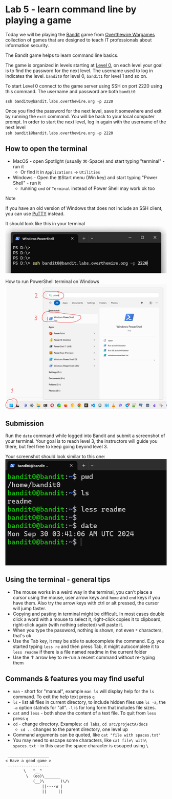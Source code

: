 # Lab 5 - learn command line by playing a game

Today we will be playing the 
[Bandit](https://overthewire.org/wargames/bandit/)
game from 
[Overthewire Wargames](https://overthewire.org/wargames/)
collection of games that are designed to teach IT professionals about information security.

The Bandit game helps to learn command line basics.

The game is organized in levels starting at 
[Level 0](https://overthewire.org/wargames/bandit/bandit0.html),
on each level your goal is to find the password for the next level. The username used to log in indicates the level. `bandit0` for level 0, `bandit1` for level 1 and so on.

To start Level 0 connect to the game server using SSH on port 2220 using this command. The username and password are both `bandit0`
```
ssh bandit0@bandit.labs.overthewire.org -p 2220
```

Once you find the password for the next level, save it somewhere and exit by running the `exit` command. You will be back to your local computer prompt. In order to start the next level, log in again with the username of the next level  
`ssh bandit1@bandit.labs.overthewire.org -p 2220`

## How to open the terminal
- MacOS - open Spotlight (usually ⌘-Space) and start typing "terminal" - run it
  - Or find it in `Applications` -> `Utilities`
- Windows - Open the ⊞Start menu (Win key) and start typing "Power Shell" - run it
  - running `cmd` or `Terminal` instead of Power Shell may work ok too
 
> [!NOTE]  
> If you have an old version of Windows that does not include an SSH client, you can 
use [PuTTY](https://www.chiark.greenend.org.uk/~sgtatham/putty/latest.html) instead.

It should look like this in your terminal  
![Run SSH](img/power_shell_ssh.png)

How to run PowerShell terminal on Windows
![Run Power Shell](img/start_power_shell.png)




## Submission
Run the `date` command while logged into Bandit and submit a screenshot of your terminal.
Your goal is to reach level 3, the instructors will guide you there, but feel free to keep going beyond level 3.

Your screenshot should look similar to this one:  
![sumbission screenshot example](img/terminal_bandit.png)



## Using the terminal - general tips
- The mouse works in a weird way in the terminal, you can't place a cursor using the mouse, user arrow keys and `home` and `end` keys if you have them. Also try the arrow keys with ctrl or alt pressed, the cursor will jump faster.
- Copying and pasting in terminal might be difficult. In most cases double click a word with a mouse to select it, right-click copies it to clipboard, right-click again (with nothing selected) will paste it. 
- When you type the password, nothing is shown, not even `*` characters, that's ok
- Use the Tab key, it may be able to autocomplete the command. E.g. you started typing `less re` and then press Tab, it might autocomplete it to `less readme` if there is a file named readme in the current folder
- Use the ↑ arrow key to re-run a recent command without re-typing them

## Commands & features you may find useful
- `man` - short for "manual", example `man ls` will display help for the `ls` command. To exit the help text press `q`
- `ls` - list all files in current directory, to include hidden files use `ls -a`, the `-a` option statnds for "all". `-l` is for long form that includes file sizes.
- `cat` and `less` - both show the content of a text file. To quit from `less` press `q`
- `cd` - change directory. Examples: `cd labs`, `cd src/projectA/docs`
  - `cd ..` changes to the parent directory, one level up
- Command arguments can be quoted, like `cat "file with spaces.txt"`
- You may need to escape some characters, like `cat file\ with\ spaces.txt` - in this case the space character is escaped using `\`

```
 __________________
< Have a good game >
 ------------------
        \   ^__^
         \  (oo)\_______
            (__)\       )\/\
                ||----w |
                ||     ||
```





